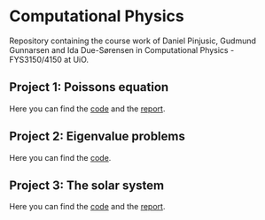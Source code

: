 # Computational Physics
Repository containing the course work of Daniel Pinjusic, Gudmund Gunnarsen and Ida Due-Sørensen in Computational Physics - FYS3150/4150 at UiO.

## Project 1: Poissons equation

Here you can find the [code](https://github.com/idadue/ComputationalPhysics/tree/master/project1) and the [report](https://github.com/idadue/ComputationalPhysics/blob/master/project1/Project%201%20-%20Daniel%20Ida%20Gudmund.pdf).

## Project 2: Eigenvalue problems

Here you can find the [code](https://github.com/idadue/ComputationalPhysics/tree/master/project2/src).

## Project 3: The solar system
Here you can find the [code](https://github.com/idadue/ComputationalPhysics/tree/euler/project3/src) and the [report](https://github.com/idadue/ComputationalPhysics/tree/master/project3/doc).


